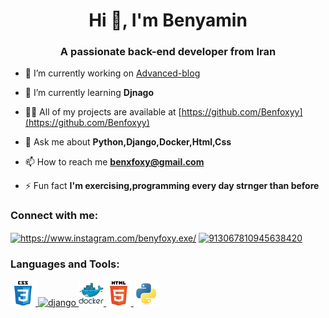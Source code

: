 <h1 align="center">Hi 👋, I'm Benyamin</h1>
<h3 align="center">A passionate back-end developer from Iran</h3>

- 🔭 I’m currently working on [Advanced-blog](https://github.com/Benfoxyy/Advanced-blog)

- 🌱 I’m currently learning **Djnago**

- 👨‍💻 All of my projects are available at [https://github.com/Benfoxyy](https://github.com/Benfoxyy)

- 💬 Ask me about **Python,Django,Docker,Html,Css**

- 📫 How to reach me **benxfoxy@gmail.com**

- ⚡ Fun fact **I'm exercising,programming every day strnger than before**

<h3 align="left">Connect with me:</h3>
<p align="left">
<a href="https://instagram.com/https://www.instagram.com/benyfoxy.exe/" target="blank"><img align="center" src="https://raw.githubusercontent.com/rahuldkjain/github-profile-readme-generator/master/src/images/icons/Social/instagram.svg" alt="https://www.instagram.com/benyfoxy.exe/" height="30" width="40" /></a>
<a href="https://discord.gg/913067810945638420" target="blank"><img align="center" src="https://raw.githubusercontent.com/rahuldkjain/github-profile-readme-generator/master/src/images/icons/Social/discord.svg" alt="913067810945638420" height="30" width="40" /></a>
</p>

<h3 align="left">Languages and Tools:</h3>
<p align="left"> <a href="https://www.w3schools.com/css/" target="_blank" rel="noreferrer"> <img src="https://raw.githubusercontent.com/devicons/devicon/master/icons/css3/css3-original-wordmark.svg" alt="css3" width="40" height="40"/> </a> <a href="https://www.djangoproject.com/" target="_blank" rel="noreferrer"> <img src="https://cdn.worldvectorlogo.com/logos/django.svg" alt="django" width="40" height="40"/> </a> <a href="https://www.docker.com/" target="_blank" rel="noreferrer"> <img src="https://raw.githubusercontent.com/devicons/devicon/master/icons/docker/docker-original-wordmark.svg" alt="docker" width="40" height="40"/> </a> <a href="https://www.w3.org/html/" target="_blank" rel="noreferrer"> <img src="https://raw.githubusercontent.com/devicons/devicon/master/icons/html5/html5-original-wordmark.svg" alt="html5" width="40" height="40"/> </a> <a href="https://www.python.org" target="_blank" rel="noreferrer"> <img src="https://raw.githubusercontent.com/devicons/devicon/master/icons/python/python-original.svg" alt="python" width="40" height="40"/> </a> </p>

